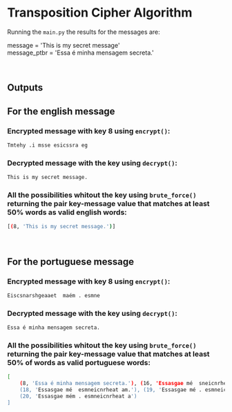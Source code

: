 # Transposition Cipher Algorithm

Running the `main.py` the results for the messages are:
<br>

message = 'This is my secret message' <br>
message_ptbr = 'Essa é minha mensagem secreta.' <br>

<br>

## Outputs

## **For the english message**

### Encrypted message with key 8 using `encrypt()`:

```sh
Tmtehy .i msse esicssra eg
```

### Decrypted message with the key using `decrypt()`:

```sh
This is my secret message.
```

### All the possibilities whitout the key using `brute_force()` returning the pair key-message value that matches at least 50% words as valid english words:

```sh
[(8, 'This is my secret message.')]
```
<br>

## **For the portuguese message**

### Encrypted message with key 8 using `encrypt()`:

```sh
Eiscsnarshgeaaet  maém . esmne
```

### Decrypted message with the key using `decrypt()`:

```sh
Essa é minha mensagem secreta.
```

### All the possibilities whitout the key using `brute_force()` returning the pair key-message value that matches at least 50% of words as valid portuguese words:

```sh
[   
    (8, 'Essa é minha mensagem secreta.'), (16, 'Essasgae mé  sneicnrheat am.em'), 
    (18, 'Essasgae mé  esmneicnrheat am.'), (19, 'Essasgae mé . esmneicnrheat am'), 
    (20, 'Essasgae mém . esmneicnrheat a')
]
```





